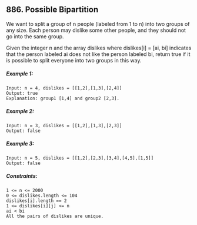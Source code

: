 ﻿## 886. Possible Bipartition

We want to split a group of n people (labeled from 1 to n) into two groups of any size. Each person may dislike some other people, and they should not go into the same group.

Given the integer n and the array dislikes where dislikes[i] = [ai, bi] indicates that the person labeled ai does not like the person labeled bi, return true if it is possible to split everyone into two groups in this way.

##### Example 1:

    Input: n = 4, dislikes = [[1,2],[1,3],[2,4]]
    Output: true
    Explanation: group1 [1,4] and group2 [2,3].

##### Example 2:

    Input: n = 3, dislikes = [[1,2],[1,3],[2,3]]
    Output: false

##### Example 3:

    Input: n = 5, dislikes = [[1,2],[2,3],[3,4],[4,5],[1,5]]
    Output: false

##### Constraints:

    1 <= n <= 2000
    0 <= dislikes.length <= 104
    dislikes[i].length == 2
    1 <= dislikes[i][j] <= n
    ai < bi
    All the pairs of dislikes are unique.